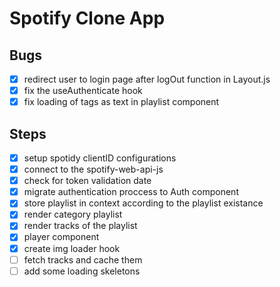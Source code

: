# Spotify Clone App

## Bugs

- [x] redirect user to login page after logOut function in Layout.js
- [x] fix the useAuthenticate hook
- [x] fix loading of tags as text in playlist component

## Steps

- [x] setup spotidy clientID configurations
- [x] connect to the spotify-web-api-js
- [x] check for token validation date
- [x] migrate authentication proccess to Auth component
- [x] store playlist in context according to the playlist existance
- [x] render category playlist
- [x] render tracks of the playlist
- [x] player component
- [x] create img loader hook
- [ ] fetch tracks and cache them
- [ ] add some loading skeletons
